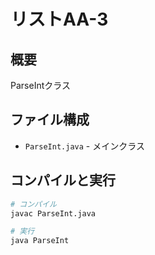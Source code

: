 # リストAA-3

## 概要
ParseIntクラス

## ファイル構成
- `ParseInt.java` - メインクラス

## コンパイルと実行
```bash
# コンパイル
javac ParseInt.java

# 実行
java ParseInt
```
